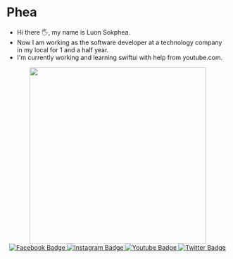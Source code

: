 # Phea
- Hi there 🖐, my name is Luon Sokphea.
- Now I am working as the software developer at a technology company in my local for 1 and a half year.
- I'm currently working and learning swiftui with help from youtube.com.

<div id="header" align="center">
  <img src="https://media.giphy.com/media/smGCEo5zsAXtK4bqAT/giphy.gif" width="400"/>
</div>

<div id="badges" align="center">
   <a href="https://www.facebook.com/profile.php?id=100005842298879">
    <img src="https://img.shields.io/badge/Facebook-blue?style=for-the-badge&logo=facebook&logoColor=white" alt="Facebook Badge"/>
  </a>
  <a href="your-linkedin-URL">
    <img src="https://img.shields.io/badge/Instagram-E4405F?style=for-the-badge&logo=instagram&logoColor=white" alt="Instagram Badge"/>
  </a>
  <a href="your-youtube-URL">
    <img src="https://img.shields.io/badge/YouTube-red?style=for-the-badge&logo=youtube&logoColor=white" alt="Youtube Badge"/>
  </a>
  <a href="your-twitter-URL">
    <img src="https://img.shields.io/badge/Twitter-blue?style=for-the-badge&logo=twitter&logoColor=white" alt="Twitter Badge"/>
  </a>
</div>
<div id="body" align="center">
  <img src="https://komarev.com/ghpvc/?username=phea3&style=flat-square&color=blue" alt=""/>
</div>
